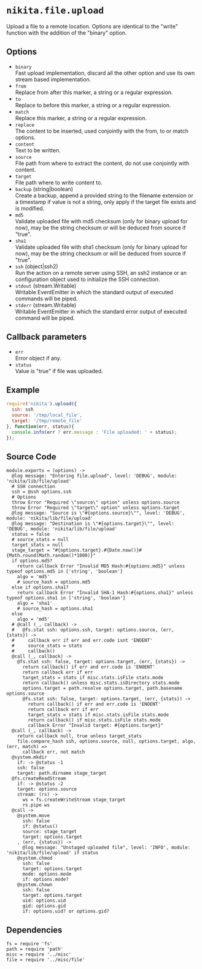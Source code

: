 
# `nikita.file.upload`

Upload a file to a remote location. Options are identical to the "write"
function with the addition of the "binary" option.

## Options

* `binary`   
  Fast upload implementation, discard all the other option and use its own
  stream based implementation.
* `from`   
  Replace from after this marker, a string or a regular expression.
* `to`   
  Replace to before this marker, a string or a regular expression.
* `match`   
  Replace this marker, a string or a regular expression.
* `replace`   
  The content to be inserted, used conjointly with the from, to or match
  options.
* `content`   
  Text to be written.
* `source`   
  File path from where to extract the content, do not use conjointly with
  content.
* `target`   
  File path where to write content to.
* `backup` (string|boolean)   
  Create a backup, append a provided string to the filename extension or a
  timestamp if value is not a string, only apply if the target file exists and
  is modified.
* `md5`   
  Validate uploaded file with md5 checksum (only for binary upload for now),
  may be the string checksum or will be deduced from source if "true".
* `sha1`   
  Validate uploaded file with sha1 checksum (only for binary upload for now),
  may be the string checksum or will be deduced from source if "true".
* `ssh` (object|ssh2)   
  Run the action on a remote server using SSH, an ssh2 instance or an
  configuration object used to initialize the SSH connection.
* `stdout` (stream.Writable)   
  Writable EventEmitter in which the standard output of executed commands will
  be piped.
* `stderr` (stream.Writable)   
  Writable EventEmitter in which the standard error output of executed command
  will be piped.

## Callback parameters

* `err`   
  Error object if any.   
* `status`   
  Value is "true" if file was uploaded.   

## Example

```js
require('nikita').upload({
  ssh: ssh
  source: '/tmp/local_file',
  target: '/tmp/remote_file'
}, function(err, status){
  console.info(err ? err.message : 'File uploaded: ' + status);
});
```

## Source Code

    module.exports = (options) ->
      @log message: "Entering file.upload", level: 'DEBUG', module: 'nikita/lib/file/upload'
      # SSH connection
      ssh = @ssh options.ssh
      # Options
      throw Error "Required \"source\" option" unless options.source
      throw Error "Required \"target\" option" unless options.target
      @log message: "Source is \"#{options.source}\"", level: 'DEBUG', module: 'nikita/lib/file/upload'
      @log message: "Destination is \"#{options.target}\"", level: 'DEBUG', module: 'nikita/lib/file/upload'
      status = false
      # source_stats = null
      target_stats = null
      stage_target = "#{options.target}.#{Date.now()}#{Math.round(Math.random()*1000)}"
      if options.md5?
        return callback Error "Invalid MD5 Hash:#{options.md5}" unless typeof options.md5 in ['string', 'boolean']
        algo = 'md5'
        # source_hash = options.md5
      else if options.sha1?
        return callback Error "Invalid SHA-1 Hash:#{options.sha1}" unless typeof options.sha1 in ['string', 'boolean']
        algo = 'sha1'
        # source_hash = options.sha1
      else
        algo = 'md5'
      # @call (_, callback) ->
      #   @fs.stat ssh: options.ssh, target: options.source, (err, {stats}) ->
      #     callback err if err and err.code isnt 'ENOENT'
      #     source_stats = stats
      #     callback()
      @call (_, callback) ->
        @fs.stat ssh: false, target: options.target, (err, {stats}) ->
          return callback() if err and err.code is 'ENOENT'
          return callback err if err
          target_stats = stats if misc.stats.isFile stats.mode
          return callback() unless misc.stats.isDirectory stats.mode
          options.target = path.resolve options.target, path.basename options.source
          @fs.stat ssh: false, target: options.target, (err, {stats}) ->
            return callback() if err and err.code is 'ENOENT'
            return callback err if err
            target_stats = stats if misc.stats.isFile stats.mode
            return callback() if misc.stats.isFile stats.mode
            callback Error "Invalid target: #{options.target}"
      @call (_, callback) ->
        return callback null, true unless target_stats
        file.compare_hash ssh, options.source, null, options.target, algo, (err, match) =>
          callback err, not match
      @system.mkdir
        if: -> @status -1
        ssh: false
        target: path.dirname stage_target
      @fs.createReadStream
        if: -> @status -2
        target: options.source
        stream: (rs) ->
          ws = fs.createWriteStream stage_target
          rs.pipe ws
      @call ->
        @system.move
          ssh: false
          if: @status()
          source: stage_target
          target: options.target
        , (err, {status}) ->
          @log message: "Unstaged uploaded file", level: 'INFO', module: 'nikita/lib/file/upload' if status
        @system.chmod
          ssh: false
          target: options.target
          mode: options.mode
          if: options.mode?
        @system.chown
          ssh: false
          target: options.target
          uid: options.uid
          gid: options.gid
          if: options.uid? or options.gid?

## Dependencies

    fs = require 'fs'
    path = require 'path'
    misc = require '../misc'
    file = require '../misc/file'
